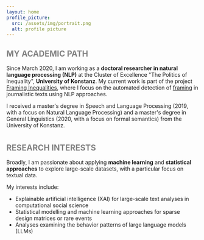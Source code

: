 ```yaml
---
layout: home
profile_picture:
  src: /assets/img/portrait.png
  alt: profile picture
---
```


<h2 style="color:#828282"><i class="fa-regular fa-user"></i> MY ACADEMIC PATH</h2>
<p>Since March 2020, I am working as a <b>doctoral researcher in natural language processing (NLP)</b> at the Cluster of Excellence "The Politics of Inequality", 
<b>University of Konstanz</b>. My current work is part of the project <a href="https://www.exc.uni-konstanz.de/en/inequality/research/projects/framing-inequalities/" target="_blank" rel="noopener noreferrer">Framing Inequalities</a>, 
where I focus on the automated detection of <a href="https://en.wikipedia.org/wiki/Framing_(social_sciences)" target="_blank" rel="noopener noreferrer">framing</a> in journalistic texts using NLP approaches.</p>

<p style="margin-bottom:1cm;">I received a master's degree in Speech and Language Processing (2019, with a focus on Natural Language Processing) and a master's degree
in General Linguistics (2020, with a focus on formal semantics) from the University of Konstanz.</p>


<h2 style="color:#828282"><i class="fa-regular fa-heart"></i> RESEARCH INTERESTS</h2>
<p>Broadly, I am passionate about applying <b>machine learning</b> and <b>statistical approaches</b> to explore large-scale datasets, with a particular focus on textual data. 

My interests include:
<ul>
  <li>Explainable artificial intelligence (XAI) for large-scale text analyses in computational social science</li>
  <li>Statistical modelling and machine learning approaches for sparse design matrices or rare events</li>
  <li>Analyses examining the behavior patterns of large language models (LLMs)</li>
</ul>

